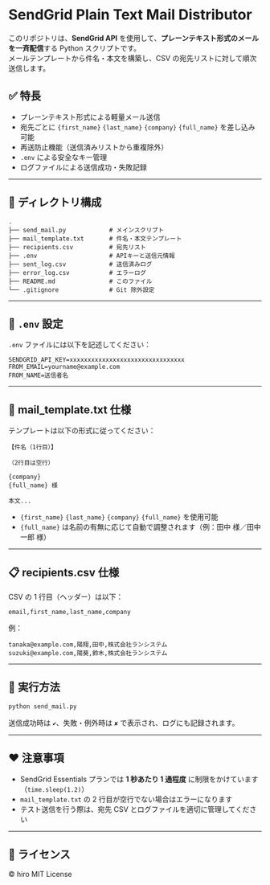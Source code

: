 # SendGrid Plain Text Mail Distributor

このリポジトリは、**SendGrid API** を使用して、**プレーンテキスト形式のメールを一斉配信**する Python スクリプトです。  
メールテンプレートから件名・本文を構築し、CSV の宛先リストに対して順次送信します。

## ✅ 特長

- プレーンテキスト形式による軽量メール送信
- 宛先ごとに `{first_name}` `{last_name}` `{company}` `{full_name}` を差し込み可能
- 再送防止機能（送信済みリストから重複除外）
- `.env` による安全なキー管理
- ログファイルによる送信成功・失敗記録

---

## 📁 ディレクトリ構成

```
.
├── send_mail.py            # メインスクリプト
├── mail_template.txt       # 件名・本文テンプレート
├── recipients.csv          # 宛先リスト
├── .env                    # APIキーと送信元情報
├── sent_log.csv            # 送信済みログ
├── error_log.csv           # エラーログ
├── README.md               # このファイル
└── .gitignore              # Git 除外設定
```

---

## 🔐 `.env` 設定

`.env` ファイルには以下を記述してください：

```env
SENDGRID_API_KEY=xxxxxxxxxxxxxxxxxxxxxxxxxxxxxxxx
FROM_EMAIL=yourname@example.com
FROM_NAME=送信者名
```

---

## 📨 mail_template.txt 仕様

テンプレートは以下の形式に従ってください：

```
【件名（1行目）】

（2行目は空行）

{company}
{full_name} 様

本文...
```

- `{first_name}` `{last_name}` `{company}` `{full_name}` を使用可能
- `{full_name}` は名前の有無に応じて自動で調整されます（例：田中 様／田中 一郎 様）

---

## 📋 recipients.csv 仕様

CSV の 1 行目（ヘッダー）は以下：

```
email,first_name,last_name,company
```

例：

```
tanaka@example.com,陽翔,田中,株式会社ランシステム
suzuki@example.com,陽葵,鈴木,株式会社ランシステム
```

---

## 🧪 実行方法

```bash
python send_mail.py
```

送信成功時は `✔`、失敗・例外時は `✘` で表示され、ログにも記録されます。

---

## ♥️ 注意事項

- SendGrid Essentials プランでは **1 秒あたり 1 通程度** に制限をかけています（`time.sleep(1.2)`）
- `mail_template.txt` の 2 行目が空行でない場合はエラーになります
- テスト送信を行う際は、宛先 CSV とログファイルを適切に管理してください

---

## 📜 ライセンス

© hiro MIT License

